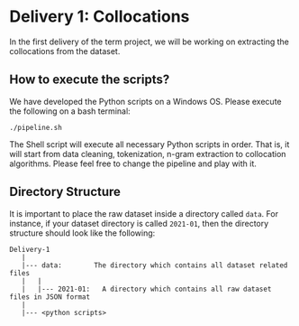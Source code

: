 Delivery 1: Collocations
==================
In the first delivery of the term project, we will be working on extracting the collocations from the dataset.

How to execute the scripts?
------------------
We have developed the Python scripts on a Windows OS. Please execute the following on a bash terminal:

`./pipeline.sh`

The Shell script will execute all necessary Python scripts in order. That is, it will start from data cleaning, tokenization, n-gram extraction to collocation algorithms. Please feel free to change the pipeline and play with it.

Directory Structure
------------------
It is important to place the raw dataset inside a directory called `data`. For instance, if your dataset directory is called `2021-01`, then the directory structure should look like the following:

    Delivery-1
       |
       |--- data:        The directory which contains all dataset related files
       |   |
       |   |--- 2021-01:   A directory which contains all raw dataset files in JSON format
       |
       |--- <python scripts>
